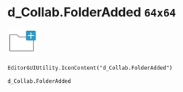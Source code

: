 # d_Collab.FolderAdded `64x64`
<img src="/img/d_Collab.FolderAdded.png" width=64 height=64>

``` CSharp
EditorGUIUtility.IconContent("d_Collab.FolderAdded")
```
```
d_Collab.FolderAdded
```
